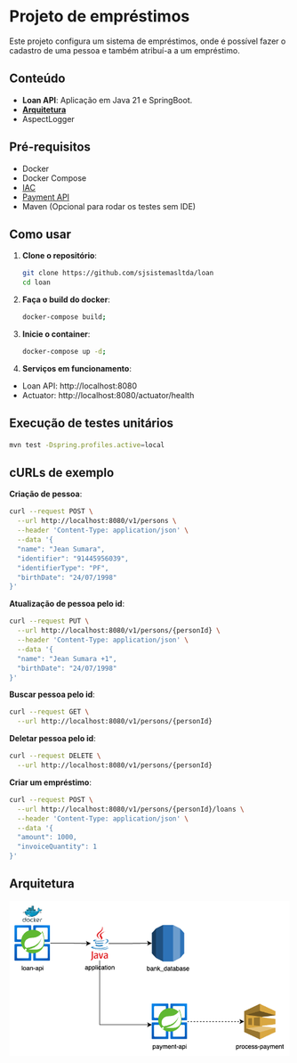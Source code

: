 # Projeto de empréstimos

Este projeto configura um sistema de empréstimos, onde é possível fazer o cadastro de uma pessoa e também atribuí-a a um empréstimo.

## Conteúdo

- **Loan API**: Aplicação em Java 21 e SpringBoot.
- [**Arquitetura**](#arquitetura)
- AspectLogger

## Pré-requisitos

- Docker
- Docker Compose
- [IAC](https://github.com/sjsistemasltda/bank_iac)
- [Payment API](https://github.com/sjsistemasltda/payment)
- Maven (Opcional para rodar os testes sem IDE)

## Como usar

1. **Clone o repositório**:
   ```sh
   git clone https://github.com/sjsistemasltda/loan
   cd loan

2. **Faça o build do docker**:
    ```sh
    docker-compose build;

3. **Inicie o container**:
    ```sh
    docker-compose up -d;

4. **Serviços em funcionamento**:
- Loan API: http://localhost:8080
- Actuator: http://localhost:8080/actuator/health

## Execução de testes unitários
   ```sh
   mvn test -Dspring.profiles.active=local
   ```

## cURLs de exemplo

**Criação de pessoa**:
```sh
curl --request POST \
  --url http://localhost:8080/v1/persons \
  --header 'Content-Type: application/json' \
  --data '{
  "name": "Jean Sumara",
  "identifier": "91445956039",
  "identifierType": "PF",
  "birthDate": "24/07/1998"
}'
```

**Atualização de pessoa pelo id**:
```sh
curl --request PUT \
  --url http://localhost:8080/v1/persons/{personId} \
  --header 'Content-Type: application/json' \
  --data '{
  "name": "Jean Sumara +1",
  "birthDate": "24/07/1998"
}'
```

**Buscar pessoa pelo id**:
```sh
curl --request GET \
  --url http://localhost:8080/v1/persons/{personId}
```

**Deletar pessoa pelo id**:
```sh
curl --request DELETE \
  --url http://localhost:8080/v1/persons/{personId}
```

**Criar um empréstimo**:
```sh
curl --request POST \
  --url http://localhost:8080/v1/persons/{personId}/loans \
  --header 'Content-Type: application/json' \
  --data '{
  "amount": 1000,
  "invoiceQuantity": 1
}'
```
## Arquitetura
![](assets/loan_api.png)